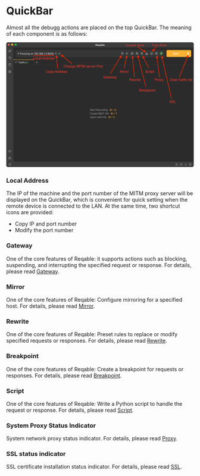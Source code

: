 # QuickBar

Almost all the debugg actions are placed on the top QuickBar. The meaning of each component is as follows:

![](arts/quickbar_01.png)

### Local Address

The IP of the machine and the port number of the MITM proxy server will be displayed on the QuickBar, which is convenient for quick setting when the remote device is connected to the LAN. At the same time, two shortcut icons are provided:
- Copy IP and port number
- Modify the port number

### Gateway

One of the core features of Reqable: it supports actions such as blocking, suspending, and interrupting the specified request or response. For details, please read [Gateway](gateway).

### Mirror

One of the core features of Reqable: Configure mirroring for a specified host. For details, please read [Mirror](mirror).

### Rewrite

One of the core features of Reqable: Preset rules to replace or modify specified requests or responses. For details, please read [Rewrite](mirror).

### Breakpoint

One of the core features of Reqable: Create a breakpoint for requests or responses. For details, please read [Breakpoint](breakpoint).

### Script

One of the core features of Reqable: Write a Python script to handle the request or response. For details, please read [Script](script).

### System Proxy Status Indicator

System network proxy status indicator. For details, please read [Proxy](proxy).

### SSL status indicator

SSL certificate installation status indicator. For details, please read [SSL](ssl).